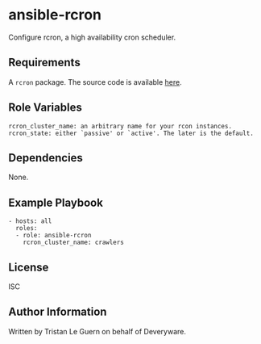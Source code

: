 ansible-rcron
=============

Configure rcron, a high availability cron scheduler.

Requirements
------------

A `rcron` package. The source code is available [here](https://github.com/bpineau/rcron).

Role Variables
--------------

    rcron_cluster_name: an arbitrary name for your rcon instances.
    rcron_state: either `passive' or `active'. The later is the default.

Dependencies
------------

None.

Example Playbook
----------------

    - hosts: all
      roles:
      - role: ansible-rcron
        rcron_cluster_name: crawlers

License
-------

ISC

Author Information
------------------

Written by Tristan Le Guern on behalf of Deveryware.
